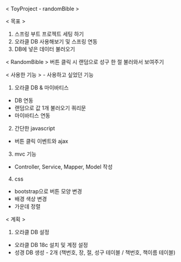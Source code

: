  < ToyProject - randomBible >


< 목표 >
1. 스프링 부트 프로젝트 세팅 하기
2. 오라클 DB 사용해보기 및 스프링 연동
3. DB에 넣은 데이터 불러오기


< RandomBible > 
버튼 클릭 시 랜덤으로 성구 한 절 불러와서 보여주기


< 사용한 기능 > - 사용하고 싶었던 기능
1. 오라클 DB & 마이바티스
  - DB 연동
  - 랜덤으로 값 1개 불러오기 쿼리문
  - 마이바티스 연동
2. 간단한 javascript 
  - 버튼 클릭 이벤트와 ajax 
3. mvc 기능
  - Controller, Service, Mapper, Model 작성
4. css
  - bootstrap으로 버튼 모양 변경
  - 배경 색상 변경
  - 가운데 정렬


< 계획 >
1. 오라클 DB 설정
  - 오라클 DB 18c 설치 및 계정 설정
  - 성경 DB 생성 - 2개 (책번호, 장, 절, 성구 테이블 / 책번호, 책이름 테이블)

